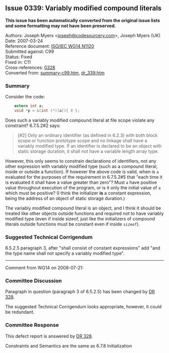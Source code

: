 ## Issue 0339: Variably modified compound literals

**This issue has been automatically converted from the original issue lists and some formatting may not have been preserved.**

Authors: Joseph Myers \<joseph@codesourcery.com\>, Joseph Myers (UK)  
Date: 2007-03-24  
Reference document: [ISO/IEC WG14 N1120](https://www.open-std.org/jtc1/sc22/wg14/www/docs/n1220.htm)  
Submitted against: C99  
Status: Fixed  
Fixed in: C11  
Cross-references: [0328](../c99/issue0328.md)  
Converted from: [summary-c99.htm](https://www.open-std.org/jtc1/sc22/wg14/www/docs/summary-c99.htm), [dr_339.htm](https://www.open-std.org/jtc1/sc22/wg14/www/docs/dr_339.htm)

### Summary

Consider the code:

```c
    extern int a;
    void *p = &(int (*)[a]){ 0 };
```

Does such a variably modified compound literal at file scope violate any
constraint? 6.7.5.2#2 says:

> \[#2\] Only an ordinary identifier (as defined in 6.2.3) with both block scope
> or function prototype scope and no linkage shall have a variably modified type.
> If an identifier is declared to be an object with static storage duration, it
> shall not have a variable length array type.

However, this only seems to constrain declarations of identifiers, not any other
expression with variably modified type (such as a compound literal, inside or
outside a function). If however the above code is valid, when is `a` evaluated
for the purposes of the requirement in 6.7.5.2#5 that "each time it is evaluated
it shall have a value greater than zero"? Must `a` have positive value
throughout execution of the program, or is it only the initial value of `a`
which must be positive? (I think the initializer **is** a constant expression,
being the address of an object of static storage duration.)

The variably modified compound literal is an object, and I think it should be
treated like other objects outside functions and required not to have variably
modified type (even if inside sizeof, just like the initializers of compound
literals outside functions must be constant even if inside `sizeof`).

### Suggested Technical Corrigendum

6.5.2.5 paragraph 3, after "shall consist of constant expressions" add "and the
type name shall not specify a variably modified type".

---

Comment from WG14 on 2008-07-21:

### Committee Discussion

Paragraph in question (paragraph 3 of 6.5.2.5) has been changed by [DR
328](../c99/issue0328.md).

The suggested Technical Corrigendum looks appropriate, however, it could be
redundant.

### Committee Response

This defect report is answered by [DR 328](../c99/issue0328.md).

Constraints and Semantics are the same as 6.7.8 Initialization
